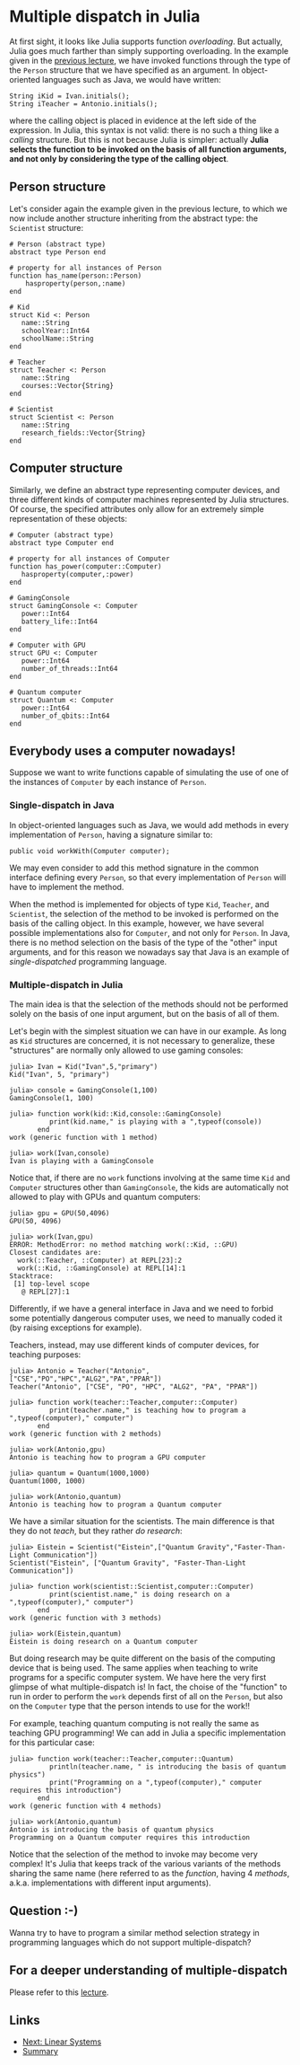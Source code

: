 
# Multiple dispatch in Julia

At first sight, it looks like Julia supports function *overloading*.
But actually, Julia goes much farther than simply supporting overloading.
In the example given in the [previous lecture](./structs.md), we have 
invoked functions through the type of the ```Person``` structure that
we have specified as an argument. In object-oriented languages such as 
Java, we would have written:

	String iKid = Ivan.initials();
	String iTeacher = Antonio.initials();

where the calling object is placed in evidence at the left side of the
expression. In Julia, this syntax is not valid: there is no such a thing
like a *calling* structure. But this is not because Julia is simpler:
actually **Julia selects the function to be invoked on the basis of
all function arguments, and not only by considering the type of the 
calling object**.

## Person structure

Let's consider again the example given in the previous lecture, to which
we now include another structure inheriting from the abstract type: 
the ```Scientist``` structure:

	# Person (abstract type)
	abstract type Person end
	
	# property for all instances of Person
	function has_name(person::Person)
	    hasproperty(person,:name)
	end
	
	# Kid
	struct Kid <: Person
	   name::String
	   schoolYear::Int64
	   schoolName::String
	end
	
	# Teacher
	struct Teacher <: Person
	   name::String
	   courses::Vector{String}
	end
	
	# Scientist
	struct Scientist <: Person
	   name::String
	   research_fields::Vector{String}
	end

## Computer structure

Similarly, we define an abstract type representing computer devices,
and three different kinds of computer machines represented by Julia
structures. Of course, the specified attributes only allow for an 
extremely simple representation of these objects:

	# Computer (abstract type)
	abstract type Computer end
	
	# property for all instances of Computer
	function has_power(computer::Computer)
	   hasproperty(computer,:power)
	end
	
	# GamingConsole
	struct GamingConsole <: Computer
	   power::Int64
	   battery_life::Int64
	end
	
	# Computer with GPU
	struct GPU <: Computer
	   power::Int64
	   number_of_threads::Int64
	end
	
	# Quantum computer
	struct Quantum <: Computer
	   power::Int64
	   number_of_qbits::Int64
	end

## Everybody uses a computer nowadays!

Suppose we want to write functions capable of simulating the use of 
one of the instances of ```Computer``` by each instance of ```Person```.

### Single-dispatch in Java

In object-oriented languages such as Java, we would add methods in 
every implementation of ```Person```, having a signature similar to:

	public void workWith(Computer computer);

We may even consider to add this method signature in the common
interface defining every ```Person```, so that every implementation
of ```Person``` will have to implement the method.

When the method is implemented for objects of type ```Kid```, ```Teacher```,
and ```Scientist```, the selection of the method to be invoked is performed
on the basis of the calling object. In this example, however, we have
several possible implementations also for ```Computer```, and not only
for ```Person```. In Java, there is no method selection on the basis of
the type of the "other" input arguments, and for this reason we nowadays
say that Java is an example of *single-dispatched* programming language.

### Multiple-dispatch in Julia

The main idea is that the selection of the methods should not be performed
solely on the basis of one input argument, but on the basis of all of them.

Let's begin with the simplest situation we can have in our example.
As long as ```Kid``` structures are concerned, it is not necessary to 
generalize, these "structures" are normally only allowed to use gaming
consoles:

	julia> Ivan = Kid("Ivan",5,"primary")
	Kid("Ivan", 5, "primary")
	
	julia> console = GamingConsole(1,100)
	GamingConsole(1, 100)
	
	julia> function work(kid::Kid,console::GamingConsole)
	          print(kid.name," is playing with a ",typeof(console))
	       end
	work (generic function with 1 method)
	
	julia> work(Ivan,console)
	Ivan is playing with a GamingConsole

Notice that, if there are no ```work``` functions involving at the same time 
```Kid``` and ```Computer``` structures other than ```GamingConsole```, the
kids are automatically not allowed to play with GPUs and quantum computers:

	julia> gpu = GPU(50,4096)
	GPU(50, 4096)
	
	julia> work(Ivan,gpu)
	ERROR: MethodError: no method matching work(::Kid, ::GPU)
	Closest candidates are:
	  work(::Teacher, ::Computer) at REPL[23]:2
	  work(::Kid, ::GamingConsole) at REPL[14]:1
	Stacktrace:
	 [1] top-level scope
	   @ REPL[27]:1

Differently, if we have a general interface in Java and we need to forbid some
potentially dangerous computer uses, we need to manually coded it (by raising exceptions 
for example).

Teachers, instead, may use different kinds of computer devices, for teaching purposes:

	julia> Antonio = Teacher("Antonio",["CSE","PO","HPC","ALG2","PA","PPAR"])
	Teacher("Antonio", ["CSE", "PO", "HPC", "ALG2", "PA", "PPAR"])
	
	julia> function work(teacher::Teacher,computer::Computer)
	          print(teacher.name," is teaching how to program a ",typeof(computer)," computer")
	       end
	work (generic function with 2 methods)
	
	julia> work(Antonio,gpu)
	Antonio is teaching how to program a GPU computer
	
	julia> quantum = Quantum(1000,1000)
	Quantum(1000, 1000)
	
	julia> work(Antonio,quantum)
	Antonio is teaching how to program a Quantum computer
	
We have a similar situation for the scientists. The main difference is that they
do not *teach*, but they rather *do research*:

	julia> Eistein = Scientist("Eistein",["Quantum Gravity","Faster-Than-Light Communication"])
	Scientist("Eistein", ["Quantum Gravity", "Faster-Than-Light Communication"])
	
	julia> function work(scientist::Scientist,computer::Computer)
	          print(scientist.name," is doing research on a ",typeof(computer)," computer")
	       end
	work (generic function with 3 methods)
	
	julia> work(Eistein,quantum)
	Eistein is doing research on a Quantum computer

But doing research may be quite different on the basis of the computing device that is
being used. The same applies when teaching to write programs for a specific computer system. 
We have here the very first glimpse of what multiple-dispatch is! In fact, the choise of the 
"function" to run in order to perform the ```work``` depends first of all on the ```Person```, 
but also on the ```Computer``` type that the person intends to use for the work!!

For example, teaching quantum computing is not really the same as teaching GPU programming!
We can add in Julia a specific implementation for this particular case:

	julia> function work(teacher::Teacher,computer::Quantum)
	          println(teacher.name, " is introducing the basis of quantum physics")
	          print("Programming on a ",typeof(computer)," computer requires this introduction")
	       end
	work (generic function with 4 methods)

	julia> work(Antonio,quantum)
	Antonio is introducing the basis of quantum physics
	Programming on a Quantum computer requires this introduction

Notice that the selection of the method to invoke may become very complex!
It's Julia that keeps track of the various variants of the methods sharing the same
name (here referred to as the *function*, having 4 *methods*, a.k.a. implementations
with different input arguments). 

## Question :-)

Wanna try to have to program a similar method selection strategy in programming languages 
which do not support multiple-dispatch?

## For a deeper understanding of multiple-dispatch

Please refer to this [lecture](./cmp/README.md).

## Links

* [Next: Linear Systems](./linear-systems.md)
* [Summary](./README.md)

